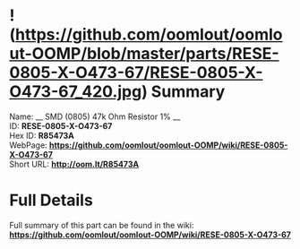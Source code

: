 
!(https://github.com/oomlout/oomlout-OOMP/blob/master/parts/RESE-0805-X-O473-67/RESE-0805-X-O473-67_420.jpg)
Summary
=================
  
Name: __ SMD (0805) 47k Ohm Resistor 1% __    
ID: __RESE-0805-X-O473-67__   
Hex ID: __R85473A__   
WebPage: __https://github.com/oomlout/oomlout-OOMP/wiki/RESE-0805-X-O473-67__   
Short URL: __http://oom.lt/R85473A__   

Full Details
==========================
Full summary of this part can be found in the wiki:   
__https://github.com/oomlout/oomlout-OOMP/wiki/RESE-0805-X-O473-67__    

